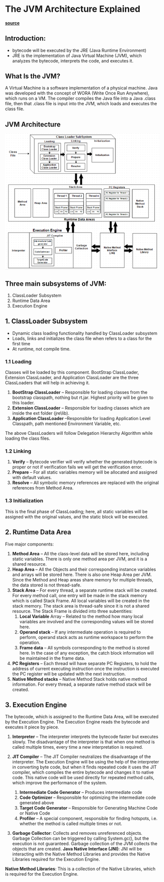 # The JVM Architecture Explained
#### [source](https://dzone.com/articles/jvm-architecture-explained)

## Introduction:
- bytecode will be executed by the JRE (Java Runtime Environment)
- JRE is the implementation of Java Virtual Machine (JVM), which analyzes the bytecode, interprets the code, and executes it.

## What Is the JVM?
A Virtual Machine is a software implementation of a physical machine. Java was developed with the concept of WORA (Write Once Run Anywhere), which runs on a VM. The compiler compiles the Java file into a Java .class file, then that .class file is input into the JVM, which loads and executes the class file. 

## JVM Architecture
![JVM-Arc-Diagram](./img/JVM-Architecture.png)

## Three main subsystems of JVM:

1. ClassLoader Subsystem
2. Runtime Data Area
3. Execution Engine


## 1. ClassLoader Subsystem

- Dynamic class loading functionality handled by ClassLoader subsystem
- Loads, links and initializes the class file when refers to a class for the first time
- At runtime, not compile time.

### 1.1 Loading
Classes will be loaded by this component. BootStrap ClassLoader, Extension ClassLoader, and Application ClassLoader are the three ClassLoaders that will help in achieving it.

1. **BootStrap ClassLoader** – Responsible for loading classes from the bootstrap classpath, nothing but rt.jar. Highest priority will be given to this loader.
2. **Extension ClassLoader** – Responsible for loading classes which are inside the ext folder (jre\lib).
3. **Application ClassLoader** –Responsible for loading Application Level Classpath, path mentioned Environment Variable, etc.

The above ClassLoaders will follow Delegation Hierarchy Algorithm while loading the class files.


### 1.2 Linking
1. **Verify** – Bytecode verifier will verify whether the generated bytecode is proper or not if verification fails we will get the verification error.
2. **Prepare** – For all static variables memory will be allocated and assigned with default values.
3. **Resolve** – All symbolic memory references are replaced with the original references from Method Area.
### 1.3 Initialization
This is the final phase of ClassLoading; here, all static variables will be assigned with the original values, and the static block will be executed.


## 2. Runtime Data Area
Five major components:


1. **Method Area** – All the class-level data will be stored here, including static variables. There is only one method area per JVM, and it is a shared resource.
2. **Heap Area** – All the Objects and their corresponding instance variables and arrays will be stored here. There is also one Heap Area per JVM. Since the Method and Heap areas share memory for multiple threads, the data stored is not thread-safe.
3. **Stack Area** – For every thread, a separate runtime stack will be created. For every method call, one entry will be made in the stack memory which is called Stack Frame. All local variables will be created in the stack memory. The stack area is thread-safe since it is not a shared resource. The Stack Frame is divided into three subentities:
    1. **Local Variable** Array – Related to the method how many local variables are involved and the corresponding values will be stored here.
    2. **Operand stack** – If any intermediate operation is required to perform, operand stack acts as runtime workspace to perform the operation.
    3. **Frame data** – All symbols corresponding to the method is stored here. In the case of any exception, the catch block information will be maintained in the frame data.
4. **PC Registers** – Each thread will have separate PC Registers, to hold the address of current executing instruction once the instruction is executed the PC register will be updated with the next instruction.
5. **Native Method stacks** – Native Method Stack holds native method information. For every thread, a separate native method stack will be created.



## 3. Execution Engine
The bytecode, which is assigned to the Runtime Data Area, will be executed by the Execution Engine. The Execution Engine reads the bytecode and executes it piece by piece.

1. **Interpreter** – The interpreter interprets the bytecode faster but executes slowly. The disadvantage of the interpreter is that when one method is called multiple times, every time a new interpretation is required.
2. **JIT Compiler** – The JIT Compiler neutralizes the disadvantage of the interpreter. The Execution Engine will be using the help of the interpreter in converting byte code, but when it finds repeated code it uses the JIT compiler, which compiles the entire bytecode and changes it to native code. This native code will be used directly for repeated method calls, which improve the performance of the system.

   1. **Intermediate Code Generator** – Produces intermediate code
   2. **Code Optimizer** – Responsible for optimizing the intermediate code generated above
   3. **Target Code Generator** – Responsible for Generating Machine Code or Native Code
   4. **Profiler** – A special component, responsible for finding hotspots, i.e. whether the method is called multiple times or not.
3. **Garbage Collector**: Collects and removes unreferenced objects. Garbage Collection can be triggered by calling System.gc(), but the execution is not guaranteed. Garbage collection of the JVM collects the objects that are created.
**Java Native Interface (JNI)**: JNI will be interacting with the Native Method Libraries and provides the Native Libraries required for the Execution Engine.

**Native Method Libraries**: This is a collection of the Native Libraries, which is required for the Execution Engine.